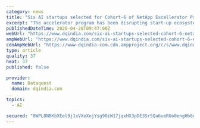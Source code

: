 ```yaml
---
category: news
title: "Six AI startups selected for Cohort-6 of NetApp Excellerator Program"
excerpt: "The accelerator program has been disrupting start-up ecosystem in the niche data-driven market led by AI, ML, IoT and advanced tech"
publishedDateTime: 2020-04-28T09:47:00Z
webUrl: "https://www.dqindia.com/six-ai-startups-selected-cohort-6-netapp-excellerator-program/"
ampWebUrl: "https://www.dqindia.com/six-ai-startups-selected-cohort-6-netapp-excellerator-program/amp/"
cdnAmpWebUrl: "https://www-dqindia-com.cdn.ampproject.org/c/s/www.dqindia.com/six-ai-startups-selected-cohort-6-netapp-excellerator-program/amp/"
type: article
quality: 37
heat: 37
published: false

provider:
  name: Dataquest
  domain: dqindia.com

topics:
  - AI

secured: "8WPL8NBKbXEel9j1xVXoXnjYsg9OiW17jqxHX3pDE3Sr5Qa6ueRUo0engHb8niqaJZOSzwI2SrxbZH+N3deQMuCT8nqdqOil9/NWjuaa1kmmcHH24WGalhruzD+5khP5vyghgZQDFQ1xzOJMXAutr72Mo4uzKd2X2T/86RlihptOn0GjnDBVBfkd2SlE0uYSOONTyaweA99R9+EvTTkEqG5So3RskylgV0yaUYsnz6oY+uVhIvhQWAMb3cYCTl1BdHIg3uRa/7JPXneY7ggNiV1CPvDvz8PisUbrm36UAB/EFqMat6VEoHtKyCT6Zn6FIBMgestuHDzA3s0x1ny66rvaYL8AKa2W51EPtavRyp1JeONcteIMbkd2Mn2X9uvYdUHDHKKrw2kNs0lAcIuJTuCIDSwu8ssn7/Br8xGgVWP+PDVWyPKZvLctLdlpg5+CL6eV2J0MTyTsimENzLXWO6bcB/rf/iVJ5Psmaj3YPFU=;gT0ZoHvSa37qTxpk7TuuUw=="
---
```


